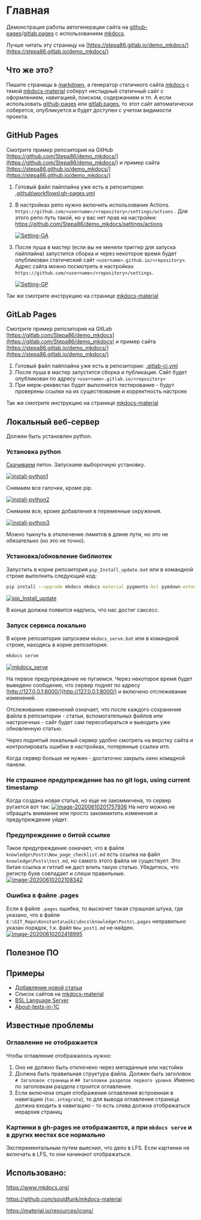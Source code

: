 # Главная

Демонстрация работы автогенерации сайта на [github-pages](https://pages.github.com/)/[gitlab.pages](https://docs.gitlab.com/ee/user/project/pages/) с использованием [mkdocs](https://www.mkdocs.org/).

Лучше читать эту страницу на [https://stepa86.gitlab.io/demo_mkdocs/](https://stepa86.gitlab.io/demo_mkdocs/)

## Что же это?

Пишите страницы в [markdown](https://ru.wikipedia.org/wiki/Markdown), а генератор статичного сайта [mkdocs](https://www.mkdocs.org/) с темой [mkdocs-material](https://squidfunk.github.io/mkdocs-material/) соберут нестыдный статичный сайт с оформлением, навигацией, поиском, содержанием и тп. А если использовать [github-pages](https://pages.github.com/) или [gitlab.pages](https://docs.gitlab.com/ee/user/project/pages/), то этот сайт автоматически соберется, опубликуется и будет доступен с учетом видимости проекта.

## GitHub Pages

Смотрите пример репозитория на GitHub [https://github.com/Stepa86/demo_mkdocs/](https://github.com/Stepa86/demo_mkdocs/) и пример сайта [https://stepa86.github.io/demo_mkdocs/](https://stepa86.github.io/demo_mkdocs/)

1. Готовый файл пайплайна уже есть в репозитории: [.github\workflows\gh-pages.yml](https://github.com/Stepa86/demo_mkdocs/blob/master/.github/workflows/gh-pages.yml)

2. В настройках репо нужно включить использование Actions. `https://github.com/<username>/<repository>/settings/actions` . Для этого репо путь такой, но у вас нет прав на настройки: https://github.com/Stepa86/demo_mkdocs/settings/actions

    [![Setting-GA][1]][1]

3. После пуша в мастер (если вы не меняли триггер для запуска пайплайна) запустится сборка и через некоторое время будет опубликован статический сайт `<username>.github.io/<repository>`. Адрес сайта можно посмотреть в настройках `https://github.com/<username>/<repository>/settings`.

    [![Setting-GP][2]][2]

Так же смотрите инструкцию на странице [mkdocs-material](https://squidfunk.github.io/mkdocs-material/publishing-your-site/#github-pages)

  [1]: docs/index.assets/Setting-GA.png
  [2]: docs/index.assets/Setting-GP.png

## GitLab Pages

Смотрите пример репозитория на GitLab [https://gitlab.com/Stepa86/demo_mkdocs](https://gitlab.com/Stepa86/demo_mkdocs) и пример сайта [https://stepa86.gitlab.io/demo_mkdocs/](https://stepa86.gitlab.io/demo_mkdocs/)

1. Готовый файл пайплайна уже есть в репозитории: [.gitlab-ci.yml](https://gitlab.com/Stepa86/demo_mkdocs/-/blob/master/.gitlab-ci.yml)
2. После пуша в мастер запустится сборка и публикация. Сайт будет опубликован по адресу `<username>.gitlab.io/<repository>`
3. При мерж-реквестах будет выполнятся тестирование - будут проверены ссылки на их существование и корректность настроек

Так же смотрите инструкцию на странице [mkdocs-material](https://squidfunk.github.io/mkdocs-material/publishing-your-site/#gitlab-pages)

## Локальный веб-сервер

Должен быть установлен python.

### Установка python

[Скачиваем](https://www.python.org/) питон. Запускаем выборочную установку.

[![install-python1][3]][3]

Снимаем все галочки, кроме pip.

[![install-python2][4]][4]

Снимаем все, кроме добавления в переменные окружения.

[![install-python3][5]][5]

Можно тыкнуть в отключение лимитов в длине пути, но это не обязательно (но это не точно).

  [3]: docs/index.assets/install-python1.png
  [4]: docs/index.assets/install-python2.png
  [5]: docs/index.assets/install-python3.png

### Установка/обновление библиотек

Запустить в корне репозитория `pip_Install_update.bat` или в командной строке выполнить следующий код:

```cmd
pip install --upgrade mkdocs mkdocs-material pygments-bsl pymdown-extensions mkdocs-minify-plugin mkdocs-awesome-pages-plugin mkdocs-git-revision-date-localized-plugin
```

[![pip_Install_update][6]][6]

В конце должна появится надпись, что нас достиг саксесс.

  [6]: docs/index.assets/pip_Install_update.gif

### Запуск сервиса локально

В корне репозитория запускаем `mkdocs_serve.bat` или в командной строке, находясь в корне репозитория:

```cmd
mkdocs serve
```

[![mkdocs_serve][7]][7]

  [7]: docs/index.assets/mkdocs_serve.gif

На первое предупреждение не пугаемся. Через некоторое время будет выведено сообщение, что сервер поднят по адресу [http://127.0.0.1:8000/](http://127.0.0.1:8000/) и включено отслеживание изменений.

Отслеживание изменений означает, что после каждого сохранения файла в репозитории - статьи, вспомогательных файлов или настроечных - сайт будет сам пересобираться и выводить уже обновленную статью.

Через поднятый локальный сервер удобно смотреть на верстку сайта и контролировать ошибки в настройках, потерянные ссылки итп.

Когда сервер больше не нужен - достаточно закрыть окно комадной панели.

### Не страшное предупреждение has no git logs, using current timestamp

Когда создана новая статья, но еще не закоммичена, то сервер ругается вот так:
[![image-20200610201757936][8]][8]
На него можно не обращать внимание или просто закоммитить изменения и предупреждение уйдет.

### Предупреждение о битой ссылке

Такое предупреждение означает, что в файле `knowledge\Posts\New_page_checklist.md` есть ссылка на файл `knowledge\Posts\test.md`, но самого этого файла не существует. Это битая ссылка и гитлаб не даст влить такую статью. Убедитесь, что регистр букв совпадает и слеши правильные.
[![image-20200610202108342][9]][9]

### Ошибка в файле .pages

Если в файле `.pages` ошибка, то выскочет такая страшная штука, где указано, что в файле `E:\GIT_Repo\Konstanta\wiki\docs\knowledge\Posts\.pages` неправильно указан порядок, т.к. файл `New_post1.md` не найден.
[![image-20200610202418995][10]][10]

  [8]: docs/index.assets/image-20200610201757936.png
  [9]: docs/index.assets/image-20200610202108342.png
  [10]: docs/index.assets/image-20200610202418995.png

## Полезное ПО

## Примеры

- [Добавление новой статьи](https://stepa86.gitlab.io/demo_mkdocs/checklists/New_page.md)
- Список сайтов на [mkdocs-material](https://github.com/squidfunk/mkdocs-material#users)
- [BSL Language Server](https://1c-syntax.github.io/bsl-language-server/)
- [About-tests-in-1C](https://stepa86.github.io/About-tests-in-1C/)

## Известные проблемы

### Оглавление не отображается

Чтобы оглавление отображалось нужно:

1. Оно не должно быть отключено через метаданные или настойки
2. Должна быть правильная структура файла. Должен быть заголовок `# Заголовок страницы` и `## Заголовки разделов первого уровня`. Именно по заголовкам раздела строится оглавление.
3. Если включена опция отображения оглавления встроенная в навигацию (`toc.integrate`), то для вывода оглавления страница должна входить в навигацию - то есть слева должна отображаться иерархия страниц

### Картинки в gh-pages не отображаются, а при `mkdocs serve` и в других местах все нормально

Эксперементальным путем выяснил, что дело в LFS. Если картинки не включать в LFS, то они начинают отображаться.

## Использовано:

https://www.mkdocs.org/

https://github.com/squidfunk/mkdocs-material

https://material.io/resources/icons/
